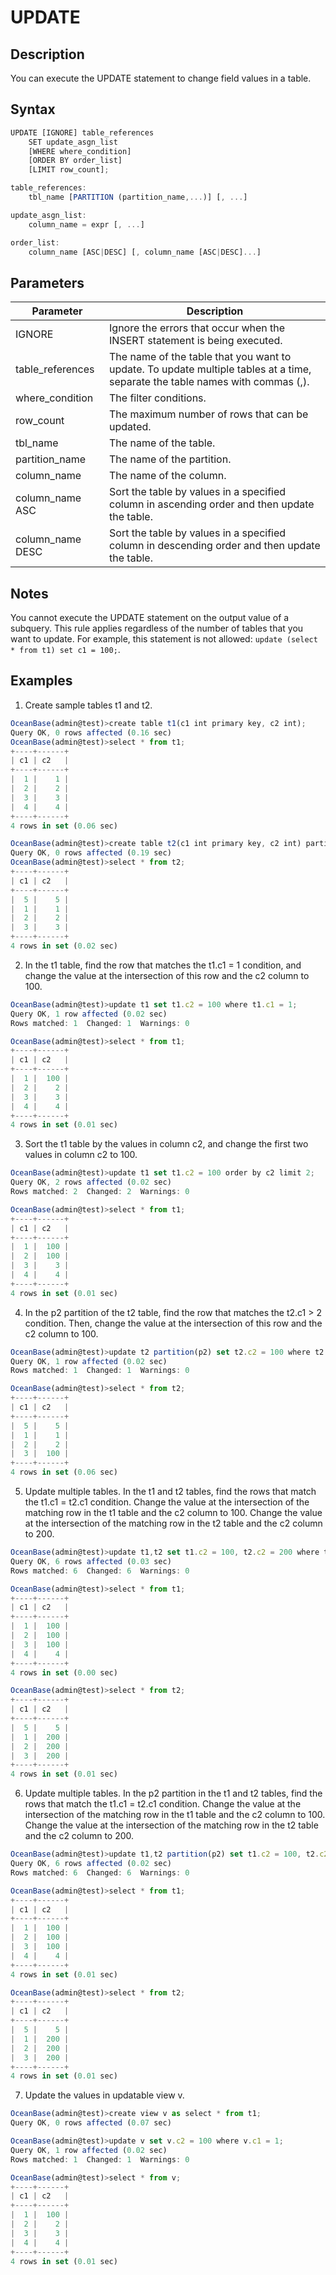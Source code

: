 UPDATE 
===========================



Description 
--------------------

You can execute the UPDATE statement to change field values in a table.

Syntax 
---------------

```javascript
UPDATE [IGNORE] table_references
    SET update_asgn_list
    [WHERE where_condition] 
    [ORDER BY order_list]
    [LIMIT row_count];

table_references:
    tbl_name [PARTITION (partition_name,...)] [, ...]

update_asgn_list:
    column_name = expr [, ...]

order_list: 
    column_name [ASC|DESC] [, column_name [ASC|DESC]...]
```



Parameters 
-------------------



|  **Parameter**   |                                                        **Description**                                                        |
|------------------|-------------------------------------------------------------------------------------------------------------------------------|
| IGNORE           | Ignore the errors that occur when the INSERT statement is being executed.                                                     |
| table_references | The name of the table that you want to update. To update multiple tables at a time, separate the table names with commas (,). |
| where_condition  | The filter conditions.                                                                                                        |
| row_count        | The maximum number of rows that can be updated.                                                                               |
| tbl_name         | The name of the table.                                                                                                        |
| partition_name   | The name of the partition.                                                                                                    |
| column_name      | The name of the column.                                                                                                       |
| column_name ASC  | Sort the table by values in a specified column in ascending order and then update the table.                                  |
| column_name DESC | Sort the table by values in a specified column in descending order and then update the table.                                 |



Notes 
--------------

You cannot execute the UPDATE statement on the output value of a subquery. This rule applies regardless of the number of tables that you want to update. For example, this statement is not allowed: `update (select * from t1) set c1 = 100;`.

Examples 
-----------------

1. Create sample tables t1 and t2.




```javascript
OceanBase(admin@test)>create table t1(c1 int primary key, c2 int);
Query OK, 0 rows affected (0.16 sec)
OceanBase(admin@test)>select * from t1;
+----+------+
| c1 | c2   |
+----+------+
|  1 |    1 |
|  2 |    2 |
|  3 |    3 |
|  4 |    4 |
+----+------+
4 rows in set (0.06 sec)

OceanBase(admin@test)>create table t2(c1 int primary key, c2 int) partition by key(c1) partitions 4;
Query OK, 0 rows affected (0.19 sec)
OceanBase(admin@test)>select * from t2;
+----+------+
| c1 | c2   |
+----+------+
|  5 |    5 |
|  1 |    1 |
|  2 |    2 |
|  3 |    3 |
+----+------+
4 rows in set (0.02 sec)
```



2. In the t1 table, find the row that matches the t1.c1 = 1 condition, and change the value at the intersection of this row and the c2 column to 100.




```javascript
OceanBase(admin@test)>update t1 set t1.c2 = 100 where t1.c1 = 1;
Query OK, 1 row affected (0.02 sec)
Rows matched: 1  Changed: 1  Warnings: 0

OceanBase(admin@test)>select * from t1;
+----+------+
| c1 | c2   |
+----+------+
|  1 |  100 |
|  2 |    2 |
|  3 |    3 |
|  4 |    4 |
+----+------+
4 rows in set (0.01 sec)
```



3. Sort the t1 table by the values in column c2, and change the first two values in column c2 to 100.




```javascript
OceanBase(admin@test)>update t1 set t1.c2 = 100 order by c2 limit 2;
Query OK, 2 rows affected (0.02 sec)
Rows matched: 2  Changed: 2  Warnings: 0

OceanBase(admin@test)>select * from t1;
+----+------+
| c1 | c2   |
+----+------+
|  1 |  100 |
|  2 |  100 |
|  3 |    3 |
|  4 |    4 |
+----+------+
4 rows in set (0.01 sec)
```



4. In the p2 partition of the t2 table, find the row that matches the t2.c1 \> 2 condition. Then, change the value at the intersection of this row and the c2 column to 100.




```javascript
OceanBase(admin@test)>update t2 partition(p2) set t2.c2 = 100 where t2.c1 > 2;
Query OK, 1 row affected (0.02 sec)
Rows matched: 1  Changed: 1  Warnings: 0

OceanBase(admin@test)>select * from t2;
+----+------+
| c1 | c2   |
+----+------+
|  5 |    5 |
|  1 |    1 |
|  2 |    2 |
|  3 |  100 |
+----+------+
4 rows in set (0.06 sec)
```



5. Update multiple tables. In the t1 and t2 tables, find the rows that match the t1.c1 = t2.c1 condition. Change the value at the intersection of the matching row in the t1 table and the c2 column to 100. Change the value at the intersection of the matching row in the t2 table and the c2 column to 200.




```javascript
OceanBase(admin@test)>update t1,t2 set t1.c2 = 100, t2.c2 = 200 where t1.c2 = t2.c2;
Query OK, 6 rows affected (0.03 sec)
Rows matched: 6  Changed: 6  Warnings: 0

OceanBase(admin@test)>select * from t1;
+----+------+
| c1 | c2   |
+----+------+
|  1 |  100 |
|  2 |  100 |
|  3 |  100 |
|  4 |    4 |
+----+------+
4 rows in set (0.00 sec)

OceanBase(admin@test)>select * from t2;
+----+------+
| c1 | c2   |
+----+------+
|  5 |    5 |
|  1 |  200 |
|  2 |  200 |
|  3 |  200 |
+----+------+
4 rows in set (0.01 sec)
```



6. Update multiple tables. In the p2 partition in the t1 and t2 tables, find the rows that match the t1.c1 = t2.c1 condition. Change the value at the intersection of the matching row in the t1 table and the c2 column to 100. Change the value at the intersection of the matching row in the t2 table and the c2 column to 200.




```javascript
OceanBase(admin@test)>update t1,t2 partition(p2) set t1.c2 = 100, t2.c2 = 200 where t1.c2 = t2.c2;
Query OK, 6 rows affected (0.02 sec)
Rows matched: 6  Changed: 6  Warnings: 0

OceanBase(admin@test)>select * from t1;
+----+------+
| c1 | c2   |
+----+------+
|  1 |  100 |
|  2 |  100 |
|  3 |  100 |
|  4 |    4 |
+----+------+
4 rows in set (0.01 sec)

OceanBase(admin@test)>select * from t2;
+----+------+
| c1 | c2   |
+----+------+
|  5 |    5 |
|  1 |  200 |
|  2 |  200 |
|  3 |  200 |
+----+------+
4 rows in set (0.01 sec)
```



7. Update the values in updatable view v.




```javascript
OceanBase(admin@test)>create view v as select * from t1;
Query OK, 0 rows affected (0.07 sec)

OceanBase(admin@test)>update v set v.c2 = 100 where v.c1 = 1;
Query OK, 1 row affected (0.02 sec)
Rows matched: 1  Changed: 1  Warnings: 0

OceanBase(admin@test)>select * from v;
+----+------+
| c1 | c2   |
+----+------+
|  1 |  100 |
|  2 |    2 |
|  3 |    3 |
|  4 |    4 |
+----+------+
4 rows in set (0.01 sec)
```



